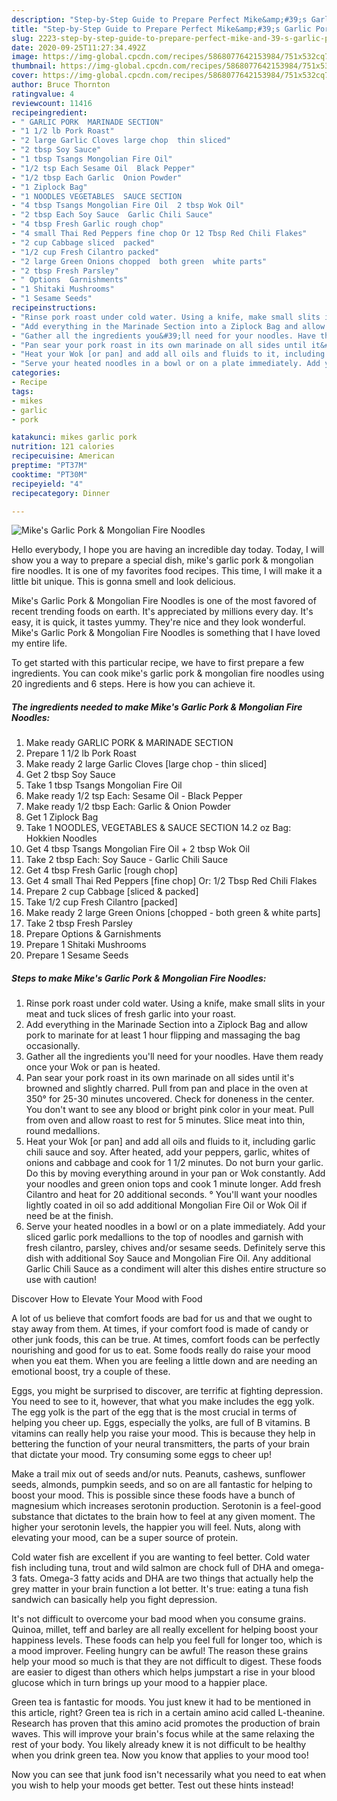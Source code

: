 ```yaml
---
description: "Step-by-Step Guide to Prepare Perfect Mike&amp;#39;s Garlic Pork &amp;amp; Mongolian Fire Noodles"
title: "Step-by-Step Guide to Prepare Perfect Mike&amp;#39;s Garlic Pork &amp;amp; Mongolian Fire Noodles"
slug: 2223-step-by-step-guide-to-prepare-perfect-mike-and-39-s-garlic-pork-and-amp-mongolian-fire-noodles
date: 2020-09-25T11:27:34.492Z
image: https://img-global.cpcdn.com/recipes/5868077642153984/751x532cq70/mikes-garlic-pork-mongolian-fire-noodles-recipe-main-photo.jpg
thumbnail: https://img-global.cpcdn.com/recipes/5868077642153984/751x532cq70/mikes-garlic-pork-mongolian-fire-noodles-recipe-main-photo.jpg
cover: https://img-global.cpcdn.com/recipes/5868077642153984/751x532cq70/mikes-garlic-pork-mongolian-fire-noodles-recipe-main-photo.jpg
author: Bruce Thornton
ratingvalue: 4
reviewcount: 11416
recipeingredient:
- " GARLIC PORK  MARINADE SECTION"
- "1 1/2 lb Pork Roast"
- "2 large Garlic Cloves large chop  thin sliced"
- "2 tbsp Soy Sauce"
- "1 tbsp Tsangs Mongolian Fire Oil"
- "1/2 tsp Each Sesame Oil  Black Pepper"
- "1/2 tbsp Each Garlic  Onion Powder"
- "1 Ziplock Bag"
- "1 NOODLES VEGETABLES  SAUCE SECTION                                                                                               142 oz Bag Hokkien Noodles"
- "4 tbsp Tsangs Mongolian Fire Oil  2 tbsp Wok Oil"
- "2 tbsp Each Soy Sauce  Garlic Chili Sauce"
- "4 tbsp Fresh Garlic rough chop"
- "4 small Thai Red Peppers fine chop Or 12 Tbsp Red Chili Flakes"
- "2 cup Cabbage sliced  packed"
- "1/2 cup Fresh Cilantro packed"
- "2 large Green Onions chopped  both green  white parts"
- "2 tbsp Fresh Parsley"
- " Options  Garnishments"
- "1 Shitaki Mushrooms"
- "1 Sesame Seeds"
recipeinstructions:
- "Rinse pork roast under cold water. Using a knife, make small slits in your meat and tuck slices of fresh garlic into your roast."
- "Add everything in the Marinade Section into a Ziplock Bag and allow pork to marinate for at least 1 hour flipping and massaging the bag occasionally."
- "Gather all the ingredients you&#39;ll need for your noodles. Have them ready once your Wok or pan is heated."
- "Pan sear your pork roast in its own marinade on all sides until it&#39;s browned and slightly charred. Pull from pan and place in the oven at 350° for 25-30 minutes uncovered. Check for doneness in the center. You don&#39;t want to see any blood or bright pink color in your meat. Pull from oven and allow roast to rest for 5 minutes. Slice meat into thin, round medallions."
- "Heat your Wok [or pan] and add all oils and fluids to it, including garlic chili sauce and soy. After heated, add your peppers, garlic, whites of onions and cabbage and cook for 1 1/2 minutes. Do not burn your garlic. Do this by moving everything around in your pan or Wok constantly. Add your noodles and green onion tops and cook 1 minute longer. Add fresh Cilantro and heat for 20 additional seconds.                                                 ° You&#39;ll want your noodles lightly coated in oil so add additional Mongolian Fire Oil or Wok Oil if need be at the finish."
- "Serve your heated noodles in a bowl or on a plate immediately. Add your sliced garlic pork medallions to the top of noodles and garnish with fresh cilantro, parsley, chives and/or sesame seeds. Definitely serve this dish with additional Soy Sauce and Mongolian Fire Oil. Any additional Garlic Chili Sauce as a condiment will alter this dishes entire structure so use with caution!"
categories:
- Recipe
tags:
- mikes
- garlic
- pork

katakunci: mikes garlic pork 
nutrition: 121 calories
recipecuisine: American
preptime: "PT37M"
cooktime: "PT30M"
recipeyield: "4"
recipecategory: Dinner

---
```



![Mike&#39;s Garlic Pork &amp; Mongolian Fire Noodles](https://img-global.cpcdn.com/recipes/5868077642153984/751x532cq70/mikes-garlic-pork-mongolian-fire-noodles-recipe-main-photo.jpg)

Hello everybody, I hope you are having an incredible day today. Today, I will show you a way to prepare a special dish, mike&#39;s garlic pork &amp; mongolian fire noodles. It is one of my favorites food recipes. This time, I will make it a little bit unique. This is gonna smell and look delicious.



Mike&#39;s Garlic Pork &amp; Mongolian Fire Noodles is one of the most favored of recent trending foods on earth. It's appreciated by millions every day. It's easy, it is quick, it tastes yummy. They're nice and they look wonderful. Mike&#39;s Garlic Pork &amp; Mongolian Fire Noodles is something that I have loved my entire life.


To get started with this particular recipe, we have to first prepare a few ingredients. You can cook mike&#39;s garlic pork &amp; mongolian fire noodles using 20 ingredients and 6 steps. Here is how you can achieve it.

<!--inarticleads1-->

##### The ingredients needed to make Mike&#39;s Garlic Pork &amp; Mongolian Fire Noodles:

1. Make ready  GARLIC PORK &amp; MARINADE SECTION
1. Prepare 1 1/2 lb Pork Roast
1. Make ready 2 large Garlic Cloves [large chop - thin sliced]
1. Get 2 tbsp Soy Sauce
1. Take 1 tbsp Tsangs Mongolian Fire Oil
1. Make ready 1/2 tsp Each: Sesame Oil - Black Pepper
1. Make ready 1/2 tbsp Each: Garlic &amp; Onion Powder
1. Get 1 Ziplock Bag
1. Take 1 NOODLES, VEGETABLES &amp; SAUCE SECTION                                                                                               14.2 oz Bag: Hokkien Noodles
1. Get 4 tbsp Tsangs Mongolian Fire Oil + 2 tbsp Wok Oil
1. Take 2 tbsp Each: Soy Sauce - Garlic Chili Sauce
1. Get 4 tbsp Fresh Garlic [rough chop]
1. Get 4 small Thai Red Peppers [fine chop] Or: 1/2 Tbsp Red Chili Flakes
1. Prepare 2 cup Cabbage [sliced &amp; packed]
1. Take 1/2 cup Fresh Cilantro [packed]
1. Make ready 2 large Green Onions [chopped - both green &amp; white parts]
1. Take 2 tbsp Fresh Parsley
1. Prepare  Options &amp; Garnishments
1. Prepare 1 Shitaki Mushrooms
1. Prepare 1 Sesame Seeds




<!--inarticleads2-->

##### Steps to make Mike&#39;s Garlic Pork &amp; Mongolian Fire Noodles:

1. Rinse pork roast under cold water. Using a knife, make small slits in your meat and tuck slices of fresh garlic into your roast.
1. Add everything in the Marinade Section into a Ziplock Bag and allow pork to marinate for at least 1 hour flipping and massaging the bag occasionally.
1. Gather all the ingredients you&#39;ll need for your noodles. Have them ready once your Wok or pan is heated.
1. Pan sear your pork roast in its own marinade on all sides until it&#39;s browned and slightly charred. Pull from pan and place in the oven at 350° for 25-30 minutes uncovered. Check for doneness in the center. You don&#39;t want to see any blood or bright pink color in your meat. Pull from oven and allow roast to rest for 5 minutes. Slice meat into thin, round medallions.
1. Heat your Wok [or pan] and add all oils and fluids to it, including garlic chili sauce and soy. After heated, add your peppers, garlic, whites of onions and cabbage and cook for 1 1/2 minutes. Do not burn your garlic. Do this by moving everything around in your pan or Wok constantly. Add your noodles and green onion tops and cook 1 minute longer. Add fresh Cilantro and heat for 20 additional seconds.                                                 ° You&#39;ll want your noodles lightly coated in oil so add additional Mongolian Fire Oil or Wok Oil if need be at the finish.
1. Serve your heated noodles in a bowl or on a plate immediately. Add your sliced garlic pork medallions to the top of noodles and garnish with fresh cilantro, parsley, chives and/or sesame seeds. Definitely serve this dish with additional Soy Sauce and Mongolian Fire Oil. Any additional Garlic Chili Sauce as a condiment will alter this dishes entire structure so use with caution!




Discover How to Elevate Your Mood with Food


A lot of us believe that comfort foods are bad for us and that we ought to stay away from them. At times, if your comfort food is made of candy or other junk foods, this can be true. At times, comfort foods can be perfectly nourishing and good for us to eat. Some foods really do raise your mood when you eat them. When you are feeling a little down and are needing an emotional boost, try a couple of these.

Eggs, you might be surprised to discover, are terrific at fighting depression. You need to see to it, however, that what you make includes the egg yolk. The egg yolk is the part of the egg that is the most crucial in terms of helping you cheer up. Eggs, especially the yolks, are full of B vitamins. B vitamins can really help you raise your mood. This is because they help in bettering the function of your neural transmitters, the parts of your brain that dictate your mood. Try consuming some eggs to cheer up!

Make a trail mix out of seeds and/or nuts. Peanuts, cashews, sunflower seeds, almonds, pumpkin seeds, and so on are all fantastic for helping to boost your mood. This is possible since these foods have a bunch of magnesium which increases serotonin production. Serotonin is a feel-good substance that dictates to the brain how to feel at any given moment. The higher your serotonin levels, the happier you will feel. Nuts, along with elevating your mood, can be a super source of protein.

Cold water fish are excellent if you are wanting to feel better. Cold water fish including tuna, trout and wild salmon are chock full of DHA and omega-3 fats. Omega-3 fatty acids and DHA are two things that actually help the grey matter in your brain function a lot better. It's true: eating a tuna fish sandwich can basically help you fight depression. 

It's not difficult to overcome your bad mood when you consume grains. Quinoa, millet, teff and barley are all really excellent for helping boost your happiness levels. These foods can help you feel full for longer too, which is a mood improver. Feeling hungry can be awful! The reason these grains help your mood so much is that they are not difficult to digest. These foods are easier to digest than others which helps jumpstart a rise in your blood glucose which in turn brings up your mood to a happier place.

Green tea is fantastic for moods. You just knew it had to be mentioned in this article, right? Green tea is rich in a certain amino acid called L-theanine. Research has proven that this amino acid promotes the production of brain waves. This will improve your brain's focus while at the same relaxing the rest of your body. You likely already knew it is not difficult to be healthy when you drink green tea. Now you know that applies to your mood too!

Now you can see that junk food isn't necessarily what you need to eat when you wish to help your moods get better. Test out  these hints  instead!

